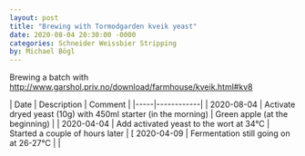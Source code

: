 ```yaml
---
layout: post
title: "Brewing with Tormodgarden kveik yeast"
date: 2020-08-04 20:30:00 -0000
categories: Schneider Weissbier Stripping
by: Michael Bögl
---
```


Brewing a batch with http://www.garshol.priv.no/download/farmhouse/kveik.html#kv8

| Date | Description | Comment |
|-----|------------|
| 2020-08-04 | Activate dryed yeast (10g) with 450ml starter (in the morning) | Green apple (at the beginning) |
| 2020-04-04 | Add activated yeast to the wort at 34°C | Started a couple of hours later |
[ 2020-04-09 | Fermentation still going on at 26-27°C | |
